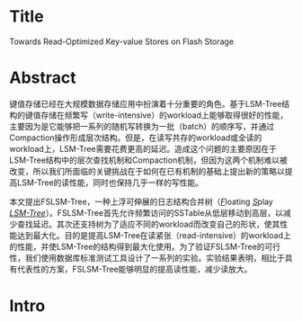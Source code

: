 # Title

Towards Read-Optimized Key-value Stores on Flash Storage

# Abstract

键值存储已经在大规模数据存储应用中扮演着十分重要的角色。基于LSM-Tree结构的键值存储在频繁写（write-intensive）的workload上能够取得很好的性能，主要因为是它能够把一系列的随机写转换为一批（batch）的顺序写，并通过Compaction操作形成层次结构。但是，在读写共存的workload或全读的workload上，LSM-Tree需要花费更高的延迟。造成这个问题的主要原因在于LSM-Tree结构中的层次查找机制和Compaction机制，但因为这两个机制难以被改变，所以我们所面临的关键挑战在于如何在已有机制的基础上提出新的策略以提高LSM-Tree的读性能，同时也保持几乎一样的写性能。

本文提出FSLSM-Tree，一种上浮可伸展的日志结构合并树（<u>*F*</u>loating <u>*S*</u>play <u>*LSM-Tree*</u>）。FSLSM-Tree首先允许频繁访问的SSTable从低层移动到高层，以减少查找延迟。其次还支持树为了适应不同的workload而改变自己的形状，使其性能达到最大化。目的是提高LSM-Tree在读紧张（read-intensive）的workload上的性能，并使LSM-Tree的结构得到最大化使用。为了验证FSLSM-Tree的可行性，我们使用数据库标准测试工具设计了一系列的实验。实验结果表明，相比于具有代表性的方案，FSLSM-Tree能够明显的提高读性能，减少读放大。

# Intro

